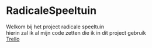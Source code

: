 # RadicaleSpeeltuin
Welkom bij het project radicale speeltuin
<br>
hierin zal ik al mijn code zetten die ik in dit project gebruik
<br>
[Trello](https://trello.com/b/hounCWuy/radicale-speeltuin)

